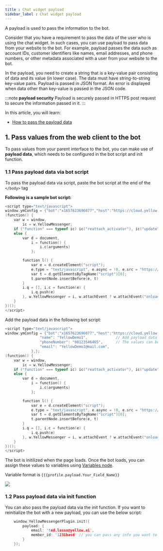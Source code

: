 ```yaml
---
title : Chat widget payload 
sidebar_label : Chat widget payload
---
```


A payload is used to pass the information to the bot.  

Consider that you have a requirement to pass the data of the user who is using the chat widget. In such cases, you can use payload to pass data from your website to the bot. For example, payload passes the data such as account IDs, customer identifiers like names, email addresses, and phone numbers, or other metadata associated with a user from your website to the bot. 

In the payload, you need to create a string that is a key-value pair consisting of data and its value (in lower case). The data must have string-to-string key-value pairs. Payload is passed in JSON format. An error is displayed when data other than key-value is passed in the JSON code. 


:::note **payload security**
Payload is securely passed in HTTPS post request to secure the information passed in it.
:::

In this article, you will learn:

* [How to pass the payload data](#data)

## 1. Pass values from the web client to the bot

To pass values from your parent interface to the bot, you can make use of **payload data**, which needs to be configured in the bot script and init function.

### 1.1 Pass payload data via bot script

To pass the payload data via script, paste the bot script at the end of the `</body>` tag

**Following is a sample bot script:**

```c
<script type="text/javascript">
window.ymConfig = {"bot":"x1657623696077","host":"https://cloud.yellow.ai"};
(function() {
    var w = window,
        ic = w.YellowMessenger;
    if ("function" === typeof ic) ic("reattach_activator"), ic("update", ymConfig);
    else {
        var d = document,
            i = function() {
                i.c(arguments)
            };

        function l() {
            var e = d.createElement("script");
            e.type = "text/javascript", e.async = !0, e.src = "https://cdn.yellowmessenger.com/plugin/widget-v2/latest/dist/main.min.js";
            var t = d.getElementsByTagName("script")[0];
            t.parentNode.insertBefore(e, t)
        }
        i.q = [], i.c = function(e) {
            i.q.push(e)
        }, w.YellowMessenger = i, w.attachEvent ? w.attachEvent("onload", l) : w.addEventListener("load", l, !1)
    }
})(); 
</script>
```
Add the payload data in the following bot script:

```c
<script type="text/javascript">
window.ymConfig = {"bot":"x1657623696077","host":"https://cloud.yellow.ai", "payload": {
                "name": "YellowDemo1",             // Add payload data here
                "phoneNumber": "08123546465",      // The values can be dynamic
                "email": "YellowDemo1@mail.com",
            },};
(function() {
    var w = window,
        ic = w.YellowMessenger;
    if ("function" === typeof ic) ic("reattach_activator"), ic("update", ymConfig);
    else {
        var d = document,
            i = function() {
                i.c(arguments)
            };

        function l() {
            var e = d.createElement("script");
            e.type = "text/javascript", e.async = !0, e.src = "https://cdn.yellowmessenger.com/plugin/widget-v2/latest/dist/main.min.js";
            var t = d.getElementsByTagName("script")[0];
            t.parentNode.insertBefore(e, t)
        }
        i.q = [], i.c = function(e) {
            i.q.push(e)
        }, w.YellowMessenger = i, w.attachEvent ? w.attachEvent("onload", l) : w.addEventListener("load", l, !1)
    }
})(); 
</script>
```

The bot is initilized when the page loads. Once the bot loads, you can assign these values to variables using [Variables node](https://docs.yellow.ai/docs/platform_concepts/studio/build/nodes/action-nodes#variables).


Variable format is ```{{{profile.payload.Your_Field_Name}}```


![](https://i.imgur.com/3Np2ozp.png)

<!-- 
## Authenticating users
We make use of session tokens to authenticate all our users and maintain their chat history

```
Sample code block that's formatted well
``` -->

### 1.2 Pass payload data via init function

You can also pass the payload data via the init function. If you want to reinitialize the bot with a new payload, you can use the below script: 

```c
	window.YellowMessengerPlugin.init({
		payload: {
			email: 'ted.lasso@yellow.ai',
			member_id: '1231basd' // you can pass any info you want to be associated with the user based on your use case here. Note that this can be read by the bot using the {{profile.payload.member_id}} variable.
		}
	});
```

